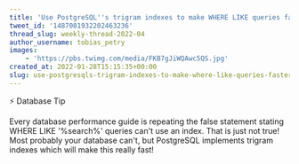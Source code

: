 ```yaml
---
title: 'Use PostgreSQL''s trigram indexes to make WHERE LIKE queries faster'
tweet_id: '1487081932202463236'
thread_slug: weekly-thread-2022-04
author_username: tobias_petry
images:
    - 'https://pbs.twimg.com/media/FKB7gJiWQAwc5QS.jpg'
created_at: 2022-01-28T15:15:35+00:00
slug: use-postgresqls-trigram-indexes-to-make-where-like-queries-faster
---
```

⚡️ Database Tip

Every database performance guide is repeating the false statement stating WHERE LIKE '%search%' queries can't use an index. That is just not true! Most probably your database can't, but PostgreSQL implements trigram indexes which will make this really fast!